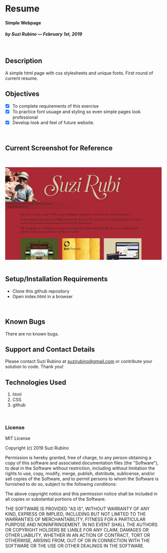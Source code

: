 # Resume
#### Simple Webpage
#### _**by Suzi Rubino — February 1st, 2019**_
<br>

## Description
A simple html page with css stylesheets and unique fonts. First round of current resume.
<br>

## Objectives
- [x] To complete requirements of this exercise
- [x] To practice font usuage and styling so even simple pages look professional
- [x] Develop look and feel of future website.
<br>

## Current Screenshot for Reference
<br>

![alt text](https://raw.githubusercontent.com/rerun1/resume/master/img/screenShot2-1-2019.png)
<br>
<br>

## Setup/Installation Requirements
* Clone this github repository
* Open index.html in a browser
<br>

## Known Bugs
 There are no known bugs.
 <br>

## Support and Contact Details
Please contact Suzi Rubino at suzirubino@gmail.com or contribute your solution to code. Thank you!
<br>

## Technologies Used  
1. html
2. CSS
3. github
<br>

### License
MIT License

Copyright (c) 2019 Suzi Rubino

Permission is hereby granted, free of charge, to any person obtaining a copy
of this software and associated documentation files (the "Software"), to deal
in the Software without restriction, including without limitation the rights
to use, copy, modify, merge, publish, distribute, sublicense, and/or sell
copies of the Software, and to permit persons to whom the Software is
furnished to do so, subject to the following conditions:

The above copyright notice and this permission notice shall be included in all
copies or substantial portions of the Software.

THE SOFTWARE IS PROVIDED "AS IS", WITHOUT WARRANTY OF ANY KIND, EXPRESS OR
IMPLIED, INCLUDING BUT NOT LIMITED TO THE WARRANTIES OF MERCHANTABILITY,
FITNESS FOR A PARTICULAR PURPOSE AND NONINFRINGEMENT. IN NO EVENT SHALL THE
AUTHORS OR COPYRIGHT HOLDERS BE LIABLE FOR ANY CLAIM, DAMAGES OR OTHER
LIABILITY, WHETHER IN AN ACTION OF CONTRACT, TORT OR OTHERWISE, ARISING FROM,
OUT OF OR IN CONNECTION WITH THE SOFTWARE OR THE USE OR OTHER DEALINGS IN THE
SOFTWARE.
